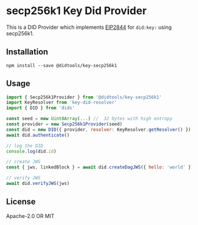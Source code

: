 # secp256k1 Key Did Provider
This is a DID Provider which implements [EIP2844](https://eips.ethereum.org/EIPS/eip-2844) for `did:key:` using secp256k1.

## Installation

```
npm install --save @didtools/key-secp256k1
```

## Usage

```js
import { Secp256k1Provider } from '@didtools/key-secp256k1'
import KeyResolver from 'key-did-resolver'
import { DID } from 'dids'

const seed = new Uint8Array(...) //  32 bytes with high entropy
const provider = new Secp256k1Provider(seed)
const did = new DID({ provider, resolver: KeyResolver.getResolver() })
await did.authenticate()

// log the DID
console.log(did.id)

// create JWS
const { jws, linkedBlock } = await did.createDagJWS({ hello: 'world' })

// verify JWS
await did.verifyJWS(jws)
```

## License

Apache-2.0 OR MIT
